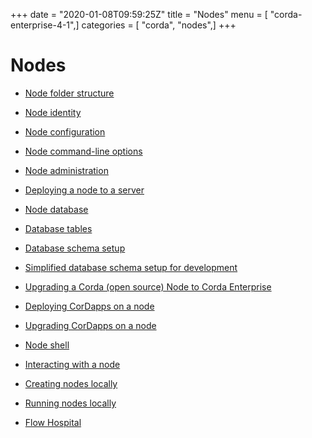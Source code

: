 +++
date = "2020-01-08T09:59:25Z"
title = "Nodes"
menu = [ "corda-enterprise-4-1",]
categories = [ "corda", "nodes",]
+++


# Nodes


* [Node folder structure](node-structure.md)

* [Node identity](node-naming.md)

* [Node configuration](corda-configuration-file.md)

* [Node command-line options](node-commandline.md)

* [Node administration](node-administration.md)

* [Deploying a node to a server](deploying-a-node.md)

* [Node database](node-database.md)

* [Database tables](node-database-tables.md)

* [Database schema setup](node-database-admin.md)

* [Simplified database schema setup for development](node-database-developer.md)

* [Upgrading a Corda (open source) Node to Corda Enterprise](node-operations-upgrading-os-to-ent.md)

* [Deploying CorDapps on a node](node-operations-cordapp-deployment.md)

* [Upgrading CorDapps on a node](node-operations-upgrade-cordapps.md)

* [Node shell](shell.md)

* [Interacting with a node](clientrpc.md)

* [Creating nodes locally](generating-a-node.md)

* [Running nodes locally](running-a-node.md)

* [Flow Hospital](node-flow-hospital.md)



